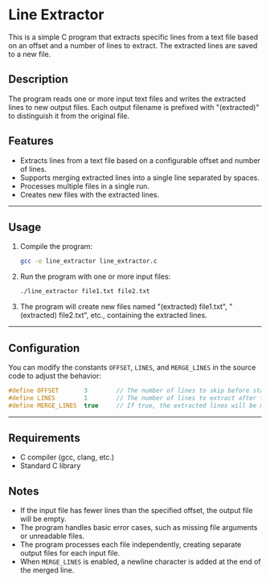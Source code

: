 # Line Extractor

This is a simple C program that extracts specific lines from a text file based on an offset and a number of lines to extract. The extracted lines are saved to a new file.

## Description

The program reads one or more input text files and writes the extracted lines to new output files. Each output filename is prefixed with "(extracted)" to distinguish it from the original file.

## Features

- Extracts lines from a text file based on a configurable offset and number of lines.
- Supports merging extracted lines into a single line separated by spaces.
- Processes multiple files in a single run.
- Creates new files with the extracted lines.

---

## Usage

1. Compile the program:
   ```bash
   gcc -o line_extractor line_extractor.c
   ```

2. Run the program with one or more input files:
   ```bash
   ./line_extractor file1.txt file2.txt
   ```

3. The program will create new files named "(extracted) file1.txt", "(extracted) file2.txt", etc., containing the extracted lines.

---

## Configuration

You can modify the constants `OFFSET`, `LINES`, and `MERGE_LINES` in the source code to adjust the behavior:
```c
#define OFFSET       3        // The number of lines to skip before starting extraction.
#define LINES        1        // The number of lines to extract after the offset.
#define MERGE_LINES  true     // If true, the extracted lines will be merged into a single line separated by spaces.
```

---

## Requirements

- C compiler (gcc, clang, etc.)
- Standard C library

## Notes

- If the input file has fewer lines than the specified offset, the output file will be empty.
- The program handles basic error cases, such as missing file arguments or unreadable files.
- The program processes each file independently, creating separate output files for each input file.
- When `MERGE_LINES` is enabled, a newline character is added at the end of the merged line.